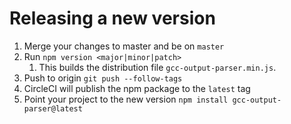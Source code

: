 # Releasing a new version

1. Merge your changes to master and be on `master`
2. Run `npm version <major|minor|patch>`
   1. This builds the distribution file `gcc-output-parser.min.js`.
3. Push to origin `git push --follow-tags`
4. CircleCI will publish the npm package to the `latest` tag
5. Point your project to the new version `npm install gcc-output-parser@latest`


